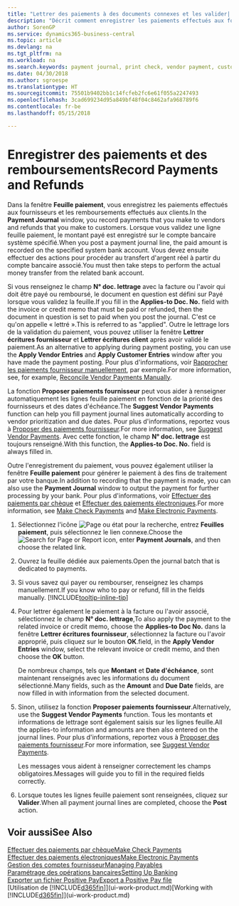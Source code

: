 ```yaml
---
title: "Lettrer des paiements à des documents connexes et les valider| Microsoft Docs"
description: "Décrit comment enregistrer les paiements effectués aux fournisseurs et les remboursements effectués aux clients."
author: SorenGP
ms.service: dynamics365-business-central
ms.topic: article
ms.devlang: na
ms.tgt_pltfrm: na
ms.workload: na
ms.search.keywords: payment journal, print check, vendor payment, customer refund, creditor, debt, balance due, AP
ms.date: 04/30/2018
ms.author: sgroespe
ms.translationtype: HT
ms.sourcegitcommit: 75501b9402bb1c14fcfeb2fc6e61f055a2247493
ms.openlocfilehash: 3cad699234d95a849bf48f04c8462afa968789f6
ms.contentlocale: fr-be
ms.lasthandoff: 05/15/2018

---
```

# <a name="record-payments-and-refunds"></a><span data-ttu-id="86732-103">Enregistrer des paiements et des remboursements</span><span class="sxs-lookup"><span data-stu-id="86732-103">Record Payments and Refunds</span></span>
<span data-ttu-id="86732-104">Dans la fenêtre **Feuille paiement**, vous enregistrez les paiements effectués aux fournisseurs et les remboursements effectués aux clients.</span><span class="sxs-lookup"><span data-stu-id="86732-104">In the **Payment Journal** window, you record payments that you make to vendors and refunds that you make to customers.</span></span> <span data-ttu-id="86732-105">Lorsque vous validez une ligne feuille paiement, le montant payé est enregistré sur le compte bancaire système spécifié.</span><span class="sxs-lookup"><span data-stu-id="86732-105">When you post a payment journal line, the paid amount is recorded on the specified system bank account.</span></span> <span data-ttu-id="86732-106">Vous devez ensuite effectuer des actions pour procéder au transfert d'argent réel à partir du compte bancaire associé.</span><span class="sxs-lookup"><span data-stu-id="86732-106">You must then take steps to perform the actual money transfer from the related bank account.</span></span>

<span data-ttu-id="86732-107">Si vous renseignez le champ **N° doc. lettrage** avec la facture ou l'avoir qui doit être payé ou remboursé, le document en question est défini sur Payé lorsque vous validez la feuille.</span><span class="sxs-lookup"><span data-stu-id="86732-107">If you fill in the **Applies-to Doc. No.** field with the invoice or credit memo that must be paid or refunded, then the document in question is set to paid when you post the journal.</span></span> <span data-ttu-id="86732-108">C'est ce qu'on appelle « lettré ».</span><span class="sxs-lookup"><span data-stu-id="86732-108">This is referred to as "applied".</span></span> <span data-ttu-id="86732-109">Outre le lettrage lors de la validation du paiement, vous pouvez utiliser la fenêtre **Lettrer écritures fournisseur** et **Lettrer écritures client** après avoir validé le paiement.</span><span class="sxs-lookup"><span data-stu-id="86732-109">As an alternative to applying during payment posting, you can use the **Apply Vendor Entries** and **Apply Customer Entries** window after you have made the payment posting.</span></span> <span data-ttu-id="86732-110">Pour plus d'informations, voir [Rapprocher les paiements fournisseur manuellement](payables-how-apply-purchase-transactions-manually.md), par exemple.</span><span class="sxs-lookup"><span data-stu-id="86732-110">For more information, see, for example, [Reconcile Vendor Payments Manually](payables-how-apply-purchase-transactions-manually.md).</span></span>

<span data-ttu-id="86732-111">La fonction **Proposer paiements fournisseur** peut vous aider à renseigner automatiquement les lignes feuille paiement en fonction de la priorité des fournisseurs et des dates d'échéance.</span><span class="sxs-lookup"><span data-stu-id="86732-111">The **Suggest Vendor Payments** function can help you fill payment journal lines automatically according to vendor prioritization and due dates.</span></span> <span data-ttu-id="86732-112">Pour plus d'informations, reportez vous à [Proposer des paiements fournisseur](payables-how-suggest-vendor-payments.md).</span><span class="sxs-lookup"><span data-stu-id="86732-112">For more information, see [Suggest Vendor Payments](payables-how-suggest-vendor-payments.md).</span></span> <span data-ttu-id="86732-113">Avec cette fonction, le champ **N° doc. lettrage** est toujours renseigné.</span><span class="sxs-lookup"><span data-stu-id="86732-113">With this function, the **Applies-to Doc. No.** field is always filled in.</span></span>

<span data-ttu-id="86732-114">Outre l'enregistrement du paiement, vous pouvez également utiliser la fenêtre **Feuille paiement** pour générer le paiement à des fins de traitement par votre banque.</span><span class="sxs-lookup"><span data-stu-id="86732-114">In addition to recording that the payment is made, you can also use the **Payment Journal** window to output the payment for further processing by your bank.</span></span> <span data-ttu-id="86732-115">Pour plus d'informations, voir [Effectuer des paiements par chèque](payables-how-work-checks.md) et [Effectuer des paiements électroniques](payables-how-export-payments-bank-file.md).</span><span class="sxs-lookup"><span data-stu-id="86732-115">For more information, see [Make Check Payments](payables-how-work-checks.md) and [Make Electronic Payments](payables-how-export-payments-bank-file.md).</span></span>  

1. <span data-ttu-id="86732-116">Sélectionnez l'icône ![Page ou état pour la recherche](media/ui-search/search_small.png "Page ou état pour la recherche"), entrez **Feuilles paiement**, puis sélectionnez le lien connexe.</span><span class="sxs-lookup"><span data-stu-id="86732-116">Choose the ![Search for Page or Report](media/ui-search/search_small.png "Search for Page or Report icon") icon, enter **Payment Journals**, and then choose the related link.</span></span>
2. <span data-ttu-id="86732-117">Ouvrez la feuille dédiée aux paiements.</span><span class="sxs-lookup"><span data-stu-id="86732-117">Open the journal batch that is dedicated to payments.</span></span>
3. <span data-ttu-id="86732-118">Si vous savez qui payer ou rembourser, renseignez les champs manuellement.</span><span class="sxs-lookup"><span data-stu-id="86732-118">If you know who to pay or refund, fill in the fields manually.</span></span> [!INCLUDE[tooltip-inline-tip](includes/tooltip-inline-tip_md.md)]
4. <span data-ttu-id="86732-119">Pour lettrer également le paiement à la facture ou l'avoir associé, sélectionnez le champ **N° doc. lettrage**,</span><span class="sxs-lookup"><span data-stu-id="86732-119">To also apply the payment to the related invoice or credit memo, choose the **Applies-to Doc No.**</span></span> <span data-ttu-id="86732-120">dans la fenêtre **Lettrer écritures fournisseur**, sélectionnez la facture ou l'avoir approprié, puis cliquez sur le bouton **OK**.</span><span class="sxs-lookup"><span data-stu-id="86732-120">field, in the **Apply Vendor Entries** window, select the relevant invoice or credit memo, and then choose the **OK** button.</span></span>

    <span data-ttu-id="86732-121">De nombreux champs, tels que **Montant** et **Date d'échéance**, sont maintenant renseignés avec les informations du document sélectionné.</span><span class="sxs-lookup"><span data-stu-id="86732-121">Many fields, such as the **Amount** and **Due Date** fields, are now filled in with information from the selected document.</span></span>
5. <span data-ttu-id="86732-122">Sinon, utilisez la fonction **Proposer paiements fournisseur**.</span><span class="sxs-lookup"><span data-stu-id="86732-122">Alternatively, use the **Suggest Vendor Payments** function.</span></span> <span data-ttu-id="86732-123">Tous les montants et informations de lettrage sont également saisis sur les lignes feuille.</span><span class="sxs-lookup"><span data-stu-id="86732-123">All the applies-to information and amounts are then also entered on the journal lines.</span></span> <span data-ttu-id="86732-124">Pour plus d'informations, reportez vous à [Proposer des paiements fournisseur](payables-how-suggest-vendor-payments.md).</span><span class="sxs-lookup"><span data-stu-id="86732-124">For more information, see [Suggest Vendor Payments](payables-how-suggest-vendor-payments.md).</span></span>

    <span data-ttu-id="86732-125">Les messages vous aident à renseigner correctement les champs obligatoires.</span><span class="sxs-lookup"><span data-stu-id="86732-125">Messages will guide you to fill in the required fields correctly.</span></span>
6.  <span data-ttu-id="86732-126">Lorsque toutes les lignes feuille paiement sont renseignées, cliquez sur **Valider**.</span><span class="sxs-lookup"><span data-stu-id="86732-126">When all payment journal lines are completed, choose the **Post** action.</span></span>

## <a name="see-also"></a><span data-ttu-id="86732-127">Voir aussi</span><span class="sxs-lookup"><span data-stu-id="86732-127">See Also</span></span>
[<span data-ttu-id="86732-128">Effectuer des paiements par chèque</span><span class="sxs-lookup"><span data-stu-id="86732-128">Make Check Payments</span></span>](payables-how-work-checks.md)  
[<span data-ttu-id="86732-129">Effectuer des paiements électroniques</span><span class="sxs-lookup"><span data-stu-id="86732-129">Make Electronic Payments</span></span>](payables-how-export-payments-bank-file.md)  
[<span data-ttu-id="86732-130">Gestion des comptes fournisseur</span><span class="sxs-lookup"><span data-stu-id="86732-130">Managing Payables</span></span>](payables-manage-payables.md)  
[<span data-ttu-id="86732-131">Paramétrage des opérations bancaires</span><span class="sxs-lookup"><span data-stu-id="86732-131">Setting Up Banking</span></span>](bank-setup-banking.md)  
[<span data-ttu-id="86732-132">Exporter un fichier Positive Pay</span><span class="sxs-lookup"><span data-stu-id="86732-132">Export a Positive Pay file</span></span>](finance-how-positive-pay.md)  
<span data-ttu-id="86732-133">[Utilisation de [!INCLUDE[d365fin](includes/d365fin_md.md)]](ui-work-product.md)</span><span class="sxs-lookup"><span data-stu-id="86732-133">[Working with [!INCLUDE[d365fin](includes/d365fin_md.md)]](ui-work-product.md)</span></span>  

